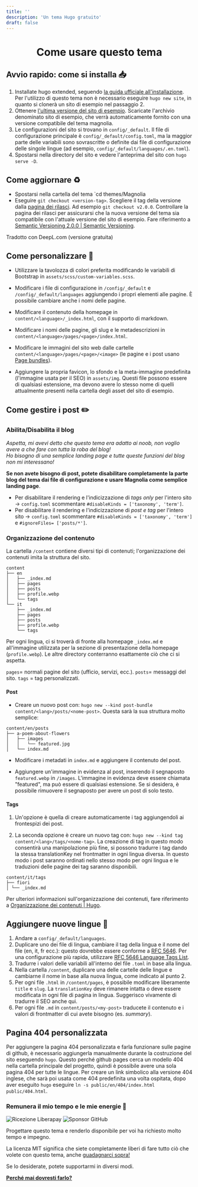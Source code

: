 ```yaml
---
title: ''
description: 'Un tema Hugo gratuito'
draft: false
---
```


<h1 style="text-align: center;">Come usare questo tema</h1>

## Avvio rapido: come si installa 📥

1. Installate hugo extended, seguendo [la guida ufficiale all'installazione](https://gohugo.io/installation/). Per l'utilizzo di questo tema non è necessario eseguire `hugo new site`, in quanto si clonerà un sito di esempio nel passaggio 2.
2. Ottenere [l'ultima versione del sito di esempio](https://github.com/ololiuhqui/magnolia-free-hugo-theme/releases/latest). Scaricate l'archivio denominato sito di esempio, che verrà automaticamente fornito con una versione compatibile del tema magnolia.
3. Le configurazioni del sito si trovano in `config/_default`. Il file di configurazione principale è `config/_default/config.toml`, ma la maggior parte delle variabili sono sovrascritte o definite dai file di configurazione delle singole lingue (ad esempio, `config/_default/languages/.en.toml`).
4. Spostarsi nella directory del sito e vedere l'anteprima del sito con `hugo serve -D`.

## Come aggiornare ♻

- Spostarsi nella cartella del tema `cd themes/Magnolia
- Eseguire `git checkout <version-tag>`. Scegliere il tag della versione dalla [pagina dei rilasci](https://github.com/ololiuhqui/magnolia-free-hugo-theme/releases). Ad esempio `git checkout v2.0.0`.
  Controllare la pagina dei rilasci per assicurarsi che la nuova versione del tema sia compatibile con l'attuale versione del sito di esempio. Fare riferimento a [Semantic Versioning 2.0.0 | Semantic Versioning](https://semver.org/).

Tradotto con DeepL.com (versione gratuita)

## Come personalizzare 🎨

- Utilizzare la tavolozza di colori preferita modificando le variabili di Bootstrap in `assets/scss/custom-variables.scss`.

- Modificare i file di configurazione in `/config/_default` e `/config/_default/languages` aggiungendo i propri elementi alle pagine. È possibile cambiare anche i nomi delle pagine.

- Modificare il contenuto della homepage in `content/<language>/_index.html`, con il supporto di markdown.

- Modificare i nomi delle pagine, gli slug e le metadescrizioni in `content/<language>/pages/<page>/index.html`.

- Modificare le immagini del sito web dalle cartelle `content/<language>/pages/<page>/<image>` (le pagine e i post usano [Page bundles](https://gohugo.io/content-management/page-bundles/)).

- Aggiungere la propria favicon, lo sfondo e la meta-immagine predefinita (l'immagine usata per il SEO) in `assets/img`. Questi file possono essere di qualsiasi estensione, ma devono avere lo stesso nome di quelli attualmente presenti nella cartella degli asset del sito di esempio.

## Come gestire i post ✏️

### Abilita/Disabilita il blog

_Aspetta, mi avevi detto che questo tema era adatto ai noob, non voglio avere a che fare con tutta la roba del blog!_<br/>
_Ho bisogno di una semplice landing page e tutte queste funzioni del blog non mi interessano!_

**Se non avete bisogno di post, potete disabilitare completamente la parte blog del tema dai file di configurazione e usare Magnolia come semplice landing page**.

- Per disabilitare il rendering e l'indicizzazione di _tags only_ per l'intero sito -> `config.toml` scommentare `#disableKinds = ['taxonomy', 'term']`.
- Per disabilitare il rendering e l'indicizzazione di _post e tag_ per l'intero sito -> `config.toml` scommentare `#disableKinds = ['taxonomy', 'term']` e `#ignoreFiles= ['posts/*']`.

### Organizzazione del contenuto

La cartella `/content` contiene diversi tipi di contenuti; l'organizzazione dei contenuti imita la struttura del sito.

```
content
├── en
│   ├── _index.md
│   ├── pages
│   ├── posts
│   ├── profile.webp
│   └── tags
└── it
    ├── _index.md
    ├── pages
    ├── posts
    ├── profile.webp
    └── tags
```

Per ogni lingua, ci si troverà di fronte alla homepage `_index.md` e all'immagine utilizzata per la sezione di presentazione della homepage (`profile.webp`). Le altre directory conterranno esattamente ciò che ci si aspetta.

`pages`= normali pagine del sito (ufficio, servizi, ecc.).
`posts`= messaggi del sito.
`tags` = tag personalizzati.

#### Post

- Creare un nuovo post con: `hugo new --kind post-bundle content/<lang>/posts/<nome-post>`. Questa sarà la sua struttura molto semplice:

```
content/en/posts
├── a-poem-about-flowers
│   ├── images
│   │   └── featured.jpg
│   └── index.md
```

- Modificare i metadati in `index.md` e aggiungere il contenuto del post.

- Aggiungere un'immagine in evidenza al post, inserendo il segnaposto `featured.webp` in `/images`. L'immagine in evidenza deve essere chiamata "featured", ma può essere di qualsiasi estensione. Se si desidera, è possibile rimuovere il segnaposto per avere un post di solo testo.

#### Tags

1. Un'opzione è quella di creare automaticamente i tag aggiungendoli ai frontespizi dei post.

2. La seconda opzione è creare un nuovo tag con: `hugo new --kind tag content/<lang>/tags/<nome-tag>`. La creazione di tag in questo modo consentirà una manipolazione più fine, si possono tradurre i tag dando la stessa translationKey nel frontmatter in ogni lingua diversa. In questo modo i post saranno ordinati nello stesso modo per ogni lingua e le traduzioni delle pagine dei tag saranno disponibili.

```
content/it/tags
├── fiori
│ └── _index.md
```

Per ulteriori informazioni sull'organizzazione dei contenuti, fare riferimento a [Organizzazione dei contenuti | Hugo](https://gohugo.io/content-management/organization/).

## Aggiungere nuove lingue 🚩

1. Andare a `config/_default/languages`.
2. Duplicare uno dei file di lingua, cambiare il tag della lingua e il nome del file (en, it, fr ecc.): questo dovrebbe essere conforme a [RFC 5646](https://gohugo.io/content-management/multilingual/). Per una configurazione più rapida, utilizzare [RFC 5646 Language Tags List](https://gist.github.com/msikma/8912e62ed866778ff8cd).
3. Tradurre i valori delle variabili all'interno del file `.toml` in base alla lingua.
4. Nella cartella `/content`, duplicare una delle cartelle delle lingue e cambiarne il nome in base alla nuova lingua, come indicato al punto 2.
5. Per ogni file `.html` in `/content/pages`, è possibile modificare liberamente `title` e `slug`. La `translationKey` deve rimanere intatta o deve essere modificata in ogni file di pagina in lingua. Suggerisco vivamente di tradurre il SEO anche qui.
6. Per ogni file `.md` in `content/posts/<my-post>` traducete il contenuto e i valori di frontmatter di cui avete bisogno (es. _summary_).

## Pagina 404 personalizzata

Per aggiungere la pagina 404 personalizzata e farla funzionare sulle pagine di github, è necessario aggiungerla manualmente durante la costruzione del sito eseguendo `hugo`. Questo perché github pages cerca un modello 404 nella cartella principale del progetto, quindi è possibile avere una sola pagina 404 per tutte le lingue. Per creare un link simbolico alla versione 404 inglese, che sarà poi usata come 404 predefinita una volta ospitata, dopo aver eseguito `hugo` eseguire `ln -s public/en/404/index.html public/404.html`.

### Remunera il mio tempo e le mie energie 💫

![Ricezione Liberapay](https://img.shields.io/liberapay/receives/ololiuhqui)
![Sponsor GitHub](https://img.shields.io/github/sponsors/ololiuhqui)

Progettare questo tema e renderlo disponibile per voi ha richiesto molto tempo e impegno.

La licenza MIT significa che siete completamente liberi di fare tutto ciò che volete con questo tema, anche [guadagnarci sopra!](https://opensource.org/license/MIT)

Se lo desiderate, potete supportarmi in diversi modi.

**[Perché mai dovresti farlo?](/posts/perché-donare-a-progetti-di-software-opensource-è-importante)**
